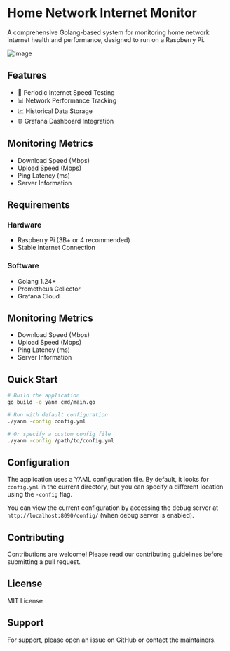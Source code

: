 # Home Network Internet Monitor

A comprehensive Golang-based system for monitoring home network internet health and performance, designed to run on a Raspberry Pi.

![image](https://github.com/user-attachments/assets/860b88b7-a31d-413a-af85-91f60786ce57)

## Features
- 🚀 Periodic Internet Speed Testing
- 📊 Network Performance Tracking
- 📈 Historical Data Storage
- 🌐 Grafana Dashboard Integration

## Monitoring Metrics
- Download Speed (Mbps)
- Upload Speed (Mbps)
- Ping Latency (ms)
- Server Information

## Requirements

### Hardware
- Raspberry Pi (3B+ or 4 recommended)
- Stable Internet Connection

### Software
- Golang 1.24+
- Prometheus Collector
- Grafana Cloud
  
## Monitoring Metrics
- Download Speed (Mbps)
- Upload Speed (Mbps)
- Ping Latency (ms)
- Server Information


## Quick Start

```bash
# Build the application
go build -o yanm cmd/main.go

# Run with default configuration
./yanm -config config.yml

# Or specify a custom config file
./yanm -config /path/to/config.yml
```

## Configuration

The application uses a YAML configuration file. By default, it looks for `config.yml` in the current directory, but you can specify a different location using the `-config` flag.

You can view the current configuration by accessing the debug server at `http://localhost:8090/config/` (when debug server is enabled).

## Contributing
Contributions are welcome! Please read our contributing guidelines before submitting a pull request.

## License

MIT License

## Support

For support, please open an issue on GitHub or contact the maintainers.
